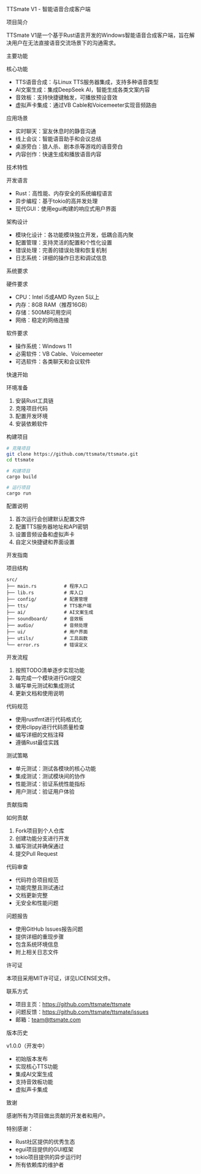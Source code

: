 TTSmate V1 - 智能语音合成客户端

项目简介

TTSmate V1是一个基于Rust语言开发的Windows智能语音合成客户端，旨在解决用户在无法直接语音交流场景下的沟通需求。

主要功能

核心功能
- TTS语音合成：与Linux TTS服务器集成，支持多种语音类型
- AI文案生成：集成DeepSeek AI，智能生成各类文案内容
- 音效板：支持快捷键触发，可播放预设音效
- 虚拟声卡集成：通过VB Cable和Voicemeeter实现音频路由

应用场景
- 实时聊天：室友休息时的静音沟通
- 线上会议：智能语音助手和会议总结
- 桌游旁白：狼人杀、剧本杀等游戏的语音旁白
- 内容创作：快速生成和播放语音内容

技术特性

开发语言
- Rust：高性能、内存安全的系统编程语言
- 异步编程：基于tokio的高并发处理
- 现代GUI：使用egui构建的响应式用户界面

架构设计
- 模块化设计：各功能模块独立开发，低耦合高内聚
- 配置管理：支持灵活的配置和个性化设置
- 错误处理：完善的错误处理和恢复机制
- 日志系统：详细的操作日志和调试信息

系统要求

硬件要求
- CPU：Intel i5或AMD Ryzen 5以上
- 内存：8GB RAM（推荐16GB）
- 存储：500MB可用空间
- 网络：稳定的网络连接

软件要求
- 操作系统：Windows 11
- 必需软件：VB Cable、Voicemeeter
- 可选软件：各类聊天和会议软件

快速开始

环境准备
1. 安装Rust工具链
2. 克隆项目代码
3. 配置开发环境
4. 安装依赖软件

构建项目
```bash
# 克隆项目
git clone https://github.com/ttsmate/ttsmate.git
cd ttsmate

# 构建项目
cargo build

# 运行项目
cargo run
```

配置说明
1. 首次运行会创建默认配置文件
2. 配置TTS服务器地址和API密钥
3. 设置音频设备和虚拟声卡
4. 自定义快捷键和界面设置

开发指南

项目结构
```
src/
├── main.rs          # 程序入口
├── lib.rs           # 库入口
├── config/          # 配置管理
├── tts/             # TTS客户端
├── ai/              # AI文案生成
├── soundboard/      # 音效板
├── audio/           # 音频处理
├── ui/              # 用户界面
├── utils/           # 工具函数
└── error.rs         # 错误定义
```

开发流程
1. 按照TODO清单逐步实现功能
2. 每完成一个模块进行Git提交
3. 编写单元测试和集成测试
4. 更新文档和使用说明

代码规范
- 使用rustfmt进行代码格式化
- 使用clippy进行代码质量检查
- 编写详细的文档注释
- 遵循Rust最佳实践

测试策略
- 单元测试：测试各模块的核心功能
- 集成测试：测试模块间的协作
- 性能测试：验证系统性能指标
- 用户测试：验证用户体验

贡献指南

如何贡献
1. Fork项目到个人仓库
2. 创建功能分支进行开发
3. 编写测试并确保通过
4. 提交Pull Request

代码审查
- 代码符合项目规范
- 功能完整且测试通过
- 文档更新完整
- 无安全和性能问题

问题报告
- 使用GitHub Issues报告问题
- 提供详细的重现步骤
- 包含系统环境信息
- 附上相关日志文件

许可证

本项目采用MIT许可证，详见LICENSE文件。

联系方式

- 项目主页：https://github.com/ttsmate/ttsmate
- 问题反馈：https://github.com/ttsmate/ttsmate/issues
- 邮箱：team@ttsmate.com

版本历史

v1.0.0（开发中）
- 初始版本发布
- 实现核心TTS功能
- 集成AI文案生成
- 支持音效板功能
- 虚拟声卡集成

致谢

感谢所有为项目做出贡献的开发者和用户。

特别感谢：
- Rust社区提供的优秀生态
- egui项目提供的GUI框架
- tokio项目提供的异步运行时
- 所有依赖库的维护者
